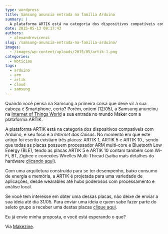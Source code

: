 ```yaml
---
type: wordpress
title: Samsung anuncia entrada na família Arduino
summary: |
  A plataforma ARTIK está na categoria dos dispositivos compatíveis com Arduino, e seu foco é a Internet das Coisas. No momento existem três placas: ARTIK 1, ARTIK 5 e ARTIK 10. Todas as placas possuem processador ARM multi-core e Bluetooth Low Energy (BLE). As placas ARTIK 5 e ARTIK 10 contam também com Wi-Fi, BT, Zigbee e conexões Wirelles Multi-Thread
date: 2015-05-13 09:17:43
authors:
  - alexandrevicenzi
slug: /samsung-anuncia-entrada-na-familia-arduino/
images:
  - /images/wp-content/uploads/2015/05/artik-1.png
categories:
  - Notícias
tags:
  - arduino
  - arm
  - artik
  - cloud
  - samsung
---
```


Quando você pensa na Samsung a primeira coisa que deve vir a sua cabeça é Smartphone, certo? Porém, ontem (12/05), a Samsung anunciou na <a href="http://iotworldevent.com/" target="_blank">Internet of Things World</a> a sua entrada no mundo Maker com a plataforma ARTIK.

A plataforma ARTIK está na categoria dos dispositivos compatíveis com Arduino, e seu foco é a <em>Internet das Coisas</em>. No momento em que este artigo foi escrito existiam três placas: ARTIK 1, ARTIK 5 e ARTIK 10., sendo que todas as placas possuem processador ARM multi-core e Bluetooth Low Energy (BLE), tendo as placas ARTIK 5 e ARTIK 10 contam também com Wi-Fi, BT, Zigbee e conexões Wirelles Multi-Thread (saiba mais detalhes do hardware <a href="https://www.artik.io/hardware" target="_blank">clicando aqui</a>).

Com uma arquitetura construída para se ter desempenho, baixo consumo de energia e memória, a ARTIK é projetada para uma variedade de aplicações, desde wearables até hubs poderosos com processamento e análise local.

Se você tem interesse em obter uma dessas placas, não deixe de enviar a sua ideia até dia 31/05. Para enviar uma ideia e quem sabe fazer parte do seleto grupo a receber uma destas placas <a href="https://www.artik.io/developer" target="_blank">clique aqui</a>.

Eu já envie minha proposta, e você está esperando o que?

Via <a href="http://makezine.com/2015/05/12/samsung-announces-entry-arduino-family/" target="_blank">Makezine</a>.
